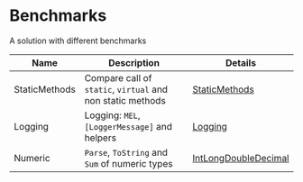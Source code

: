 # Benchmarks

A solution with different benchmarks

| Name          | Description                                                | Details                                                |
|---------------|------------------------------------------------------------|--------------------------------------------------------|
| StaticMethods | Compare call of `static`, `virtual` and non static methods | [StaticMethods](docs/StaticMethods.md)                 |
| Logging       | Logging: `MEL`, `[LoggerMessage]` and helpers              | [Logging](docs/Logging.md)                             |
| Numeric       | `Parse`, `ToString` and `Sum` of numeric types             | [IntLongDoubleDecimal](docs/IntLongDoubleDecimal.md)   |
